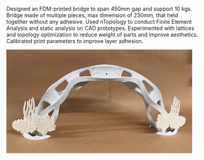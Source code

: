 
Designed an FDM-printed bridge to span 450mm gap and support 10 kgs.
Bridge made of multiple pieces, max dimension of 230mm, that held together without any adhesive.
Used nTopology to conduct Finite Element Analysis and static analysis on CAD prototypes.
Experimented with lattices and topology optimization to reduce weight of parts and improve aesthetics.
Calibrated print parameters to improve layer adhesion. 

![The bridge with decorations](FDM_bridge.png)
